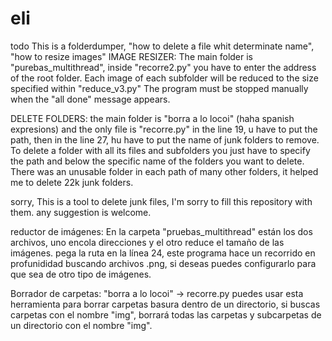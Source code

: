 # eli
todo
This is a folderdumper, "how to delete a file whit determinate name", "how to resize images"
IMAGE RESIZER:
The main folder is "purebas_multithread", inside "recorre2.py" you have to enter the address of the root folder.
Each image of each subfolder will be reduced to the size specified within "reduce_v3.py"
The program must be stopped manually when the "all done" message appears.

DELETE FOLDERS:
the main folder is "borra a lo locoi" (haha spanish expresions) and the only file is "recorre.py"  in the line 19, u have to put the path, then in the line 27, hu have to put the name of junk folders to remove.
To delete a folder with all its files and subfolders you just have to specify the path and below the specific name of the folders you want to delete.
There was an unusable folder in each path of many other folders, it helped me to delete 22k junk folders.

sorry, This is a tool to delete junk files, I'm sorry to fill this repository with them. any suggestion is welcome.

reductor de imágenes:
En la carpeta "pruebas_multithread" están los dos archivos, uno encola direcciones y el otro reduce el tamaño de las imágenes. pega la ruta en la línea 24, este programa hace un recorrido en profunididad buscando archivos .png, si deseas puedes configurarlo para que sea de otro tipo de imágenes. 

Borrador de carpetas: "borra a lo locoi" -> recorre.py
puedes usar esta herramienta para borrar carpetas basura dentro de un directorio, si buscas carpetas con el nombre "img", borrará todas las carpetas y subcarpetas de un directorio con el nombre "img".

